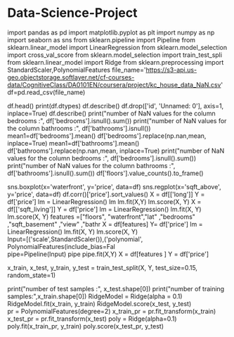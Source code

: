 # Data-Science-Project
import pandas as pd
import matplotlib.pyplot as plt
import numpy as np
import seaborn as sns
from sklearn.pipeline import Pipeline
from sklearn.linear_model import LinearRegression
from sklearn.model_selection import cross_val_score
from sklearn.model_selection import train_test_spli
from sklearn.linear_model import Ridge
from sklearn.preprocessing import StandardScaler,PolynomialFeatures
file_name='https://s3-api.us-geo.objectstorage.softlayer.net/cf-courses-data/CognitiveClass/DA0101EN/coursera/project/kc_house_data_NaN.csv'
df=pd.read_csv(file_name)

df.head()
print(df.dtypes)
df.describe()
df.drop(['id', 'Unnamed: 0'], axis=1, inplace=True)
df.describe()
print("number of NaN values for the column bedrooms :", df['bedrooms'].isnull().sum())
print("number of NaN values for the column bathrooms :", df['bathrooms'].isnull())
mean1=df['bedrooms'].mean()
df['bedrooms'].replace(np.nan,mean, inplace=True)
mean1=df['bathrooms'].mean()
df['bathrooms'].replace(np.nan,mean, inplace=True)
print("number of NaN values for the column bedrooms :", df['bedrooms'].isnull().sum())
print("number of NaN values for the column bathrooms :", df['bathrooms'].isnull().sum())
df['floors'].value_counts().to_frame() 

sns.boxplot(x='waterfront', y='price', data=df)
sns.regplot(x='sqft_above', y='price', data=df)
df.corr()['price'].sort_values()
X = df[['long']]
Y = df['price']
lm = LinearRegression()
lm
lm.fit(X,Y)
lm.score(X, Y)
X = df[['sqft_living']]
Y = df['price']
lm = LinearRegression()
lm.fit(X, Y)
lm.score(X, Y)
features =["floors", "waterfront","lat" ,"bedrooms" ,"sqft_basement" ,"view" ,"bathr
X = df[features]
Y= df['price']
lm = LinearRegression()
lm.fit(X, Y)
lm.score(X, Y)  
Input=[('scale',StandardScaler()),('polynomial', PolynomialFeatures(include_bias=Fal        
pipe=Pipeline(Input)
pipe
pipe.fit(X,Y)
X = df[features ]
Y = df['price']

x_train, x_test, y_train, y_test = train_test_split(X, Y, test_size=0.15, random_state=1)


print("number of test samples :", x_test.shape[0])
print("number of training samples:",x_train.shape[0])
RidgeModel = Ridge(alpha = 0.1)
RidgeModel.fit(x_train, y_train)
RidgeModel.score(x_test, y_test)        
pr = PolynomialFeatures(degree=2)
x_train_pr = pr.fit_transform(x_train)
x_test_pr = pr.fit_transform(x_test)
poly = Ridge(alpha=0.1)
poly.fit(x_train_pr, y_train)
poly.score(x_test_pr, y_test)
